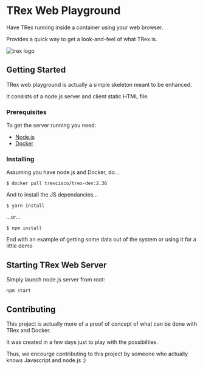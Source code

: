 # TRex Web Playground #


Have TRex running inside a container using your web browser.

Provides a quick way to get a look-and-feel of what TRex is.

![trex logo](https://i.imgur.com/gx0r5PS.png)


## Getting Started ##

TRex web playground is actually a simple skeleton meant to be enhanced.

It consists of a node.js server and client static HTML file.


### Prerequisites ###

To get the server running you need:
* [Node.js](https://nodejs.org)
* [Docker](https://docs.docker.com/install/)

### Installing ###

Assuming you have node.js and Docker, do...

```
$ docker pull trexcisco/trex-dev:2.36
```

And to install the JS dependancies...
```
$ yarn install
```

...or...

```
$ npm install
```


End with an example of getting some data out of the system or using it for a little demo

## Starting TRex Web Server

Simply launch node.js server from root:

```
npm start
```

## Contributing
This project is actually more of a proof of concept of what can be done with TRex
and Docker.

It was created in a few days just to play with the possibilties.

Thus, we encourge contributing to this project by someone who actually knows Javascript and node.js :)

